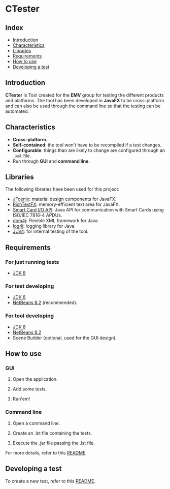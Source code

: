 # CTester

## Index

- [Introduction](#Introduction)
- [Characteristics](#Characteristics)
- [Libraries](#Libraries)
- [Requirements](#Requirements)
- [How to use](#How&#32;to&#32;use)
- [Developing a test](#Developing&#32;a&#32;test)

## Introduction

__CTester__ is Tool created for the __EMV__ group for testing the different products and platforms. The tool has been developed in __JavaFX__ to be cross-platform and can also be used through the command line so that the testing can be automated.

## Characteristics

- __Cross-platform__.
- __Self-contained__: the tool won't have to be recompiled if a test changes.
- __Configurable__: things than are likely to change are configured through an `.xml` file.
- Run through __GUI__ and __command line__.

## Libraries

The following libraries have been used for this project:

- [JFoenix](https://github.com/jfoenixadmin/JFoenix): material design components for JavaFX.
- [RichTextFX](https://github.com/FXMisc/RichTextFX): memory-efficient text area for JavaFX.
- [Smart Card I/O API](https://docs.oracle.com/javase/7/docs/jre/api/security/smartcardio/spec/): Java API for communication with Smart Cards using ISO/IEC 7816-4 APDUs.
- [dom4j](https://dom4j.github.io/): Flexible XML framework for Java.
- [log4j](https://logging.apache.org/log4j/1.2/): logging library for Java.
- [JUnit](https://junit.org/junit4/): for internal testing of the tool.

## Requirements

### For just running tests

- [JDK 8](https://www.oracle.com/technetwork/java/javase/downloads/jdk8-downloads-2133151.html)

### For test developing

- [JDK 8](https://www.oracle.com/technetwork/java/javase/downloads/jdk8-downloads-2133151.html)
- [NetBeans 8.2](https://netbeans.org/downloads/8.2/) (recommended).

### For tool developing

- [JDK 8](https://www.oracle.com/technetwork/java/javase/downloads/jdk8-downloads-2133151.html)
- [NetBeans 8.2](https://netbeans.org/downloads/8.2/)
- Scene Builder (optional, used for the GUI design).

## How to use

### GUI

1. Open the application.

2. Add some tests.

3. Run'em!

### Command line

1. Open a command line.

2. Create an .lst file containing the tests.

3. Execute the .jar file passing the .lst file.

For more details, refer to this [README](Executable/README.md).

## Developing a test

To create a new test, refer to this [README](Tests&#32;Template/README.md).
